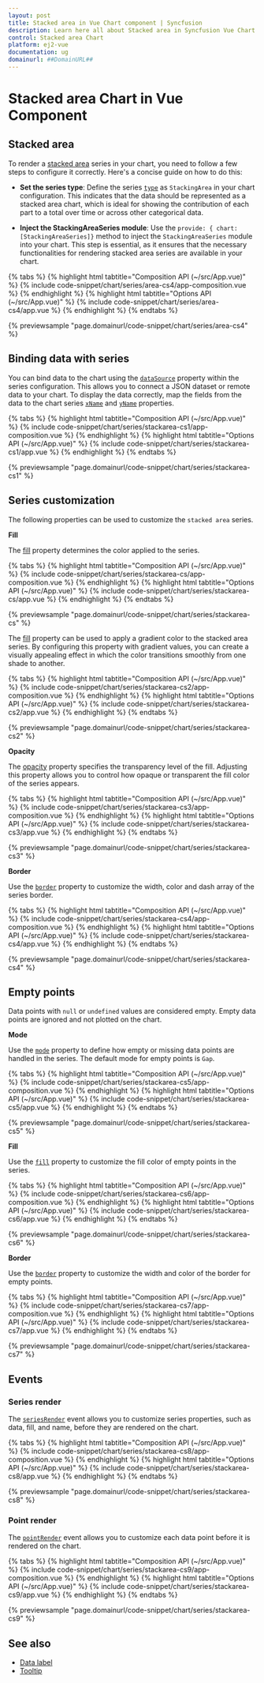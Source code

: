 ```yaml
---
layout: post
title: Stacked area in Vue Chart component | Syncfusion
description: Learn here all about Stacked area in Syncfusion Vue Chart component of Syncfusion Essential JS 2 and more.
control: Stacked area Chart
platform: ej2-vue
documentation: ug
domainurl: ##DomainURL##
---
```


# Stacked area Chart in Vue Component

## Stacked area

To render a [stacked area](https://www.syncfusion.com/vue-components/vue-charts/chart-types/stacked-area-chart) series in your chart, you need to follow a few steps to configure it correctly. Here's a concise guide on how to do this:
 
* **Set the series type**: Define the series [`type`](https://ej2.syncfusion.com/vue/documentation/api/chart/series/#type) as `StackingArea` in your chart configuration. This indicates that the data should be represented as a stacked area chart, which is ideal for showing the contribution of each part to a total over time or across other categorical data.

* **Inject the StackingAreaSeries module**: Use the `provide: { chart: [StackingAreaSeries]}` method to inject the `StackingAreaSeries` module into your chart. This step is essential, as it ensures that the necessary functionalities for rendering stacked area series are available in your chart.

{% tabs %}
{% highlight html tabtitle="Composition API (~/src/App.vue)" %}
{% include code-snippet/chart/series/area-cs4/app-composition.vue %}
{% endhighlight %}
{% highlight html tabtitle="Options API (~/src/App.vue)" %}
{% include code-snippet/chart/series/area-cs4/app.vue %}
{% endhighlight %}
{% endtabs %}
        
{% previewsample "page.domainurl/code-snippet/chart/series/area-cs4" %}

## Binding data with series

You can bind data to the chart using the [`dataSource`](https://ej2.syncfusion.com/vue/documentation/api/chart/series/#datasource) property within the series configuration. This allows you to connect a JSON dataset or remote data to your chart. To display the data correctly, map the fields from the data to the chart series [`xName`](https://ej2.syncfusion.com/vue/documentation/api/chart/series/#xname) and [`yName`](https://ej2.syncfusion.com/vue/documentation/api/chart/series/#yname) properties.

{% tabs %}
{% highlight html tabtitle="Composition API (~/src/App.vue)" %}
{% include code-snippet/chart/series/stackarea-cs1/app-composition.vue %}
{% endhighlight %}
{% highlight html tabtitle="Options API (~/src/App.vue)" %}
{% include code-snippet/chart/series/stackarea-cs1/app.vue %}
{% endhighlight %}
{% endtabs %}
        
{% previewsample "page.domainurl/code-snippet/chart/series/stackarea-cs1" %}

## Series customization

The following properties can be used to customize the `stacked area` series.

**Fill**

The [fill](https://ej2.syncfusion.com/vue/documentation/api/chart/series/#fill) property determines the color applied to the series.

{% tabs %}
{% highlight html tabtitle="Composition API (~/src/App.vue)" %}
{% include code-snippet/chart/series/stackarea-cs/app-composition.vue %}
{% endhighlight %}
{% highlight html tabtitle="Options API (~/src/App.vue)" %}
{% include code-snippet/chart/series/stackarea-cs/app.vue %}
{% endhighlight %}
{% endtabs %}
        
{% previewsample "page.domainurl/code-snippet/chart/series/stackarea-cs" %}

The [fill](https://ej2.syncfusion.com/vue/documentation/api/chart/series/#fill) property can be used to apply a gradient color to the stacked area series. By configuring this property with gradient values, you can create a visually appealing effect in which the color transitions smoothly from one shade to another.

{% tabs %}
{% highlight html tabtitle="Composition API (~/src/App.vue)" %}
{% include code-snippet/chart/series/stackarea-cs2/app-composition.vue %}
{% endhighlight %}
{% highlight html tabtitle="Options API (~/src/App.vue)" %}
{% include code-snippet/chart/series/stackarea-cs2/app.vue %}
{% endhighlight %}
{% endtabs %}
        
{% previewsample "page.domainurl/code-snippet/chart/series/stackarea-cs2" %}

**Opacity**

The [opacity](https://ej2.syncfusion.com/vue/documentation/api/chart/series/#opacity) property specifies the transparency level of the fill. Adjusting this property allows you to control how opaque or transparent the fill color of the series appears.

{% tabs %}
{% highlight html tabtitle="Composition API (~/src/App.vue)" %}
{% include code-snippet/chart/series/stackarea-cs3/app-composition.vue %}
{% endhighlight %}
{% highlight html tabtitle="Options API (~/src/App.vue)" %}
{% include code-snippet/chart/series/stackarea-cs3/app.vue %}
{% endhighlight %}
{% endtabs %}
        
{% previewsample "page.domainurl/code-snippet/chart/series/stackarea-cs3" %}

**Border**

Use the [`border`](https://ej2.syncfusion.com/vue/documentation/api/chart/series/#border) property to customize the width, color and dash array of the series border.

{% tabs %}
{% highlight html tabtitle="Composition API (~/src/App.vue)" %}
{% include code-snippet/chart/series/stackarea-cs4/app-composition.vue %}
{% endhighlight %}
{% highlight html tabtitle="Options API (~/src/App.vue)" %}
{% include code-snippet/chart/series/stackarea-cs4/app.vue %}
{% endhighlight %}
{% endtabs %}
        
{% previewsample "page.domainurl/code-snippet/chart/series/stackarea-cs4" %}

## Empty points

Data points with `null` or `undefined` values are considered empty. Empty data points are ignored and not plotted on the chart.

**Mode**

Use the [`mode`](https://ej2.syncfusion.com/vue/documentation/api/chart/emptyPointSettings/#mode) property to define how empty or missing data points are handled in the series. The default mode for empty points is `Gap`.

{% tabs %}
{% highlight html tabtitle="Composition API (~/src/App.vue)" %}
{% include code-snippet/chart/series/stackarea-cs5/app-composition.vue %}
{% endhighlight %}
{% highlight html tabtitle="Options API (~/src/App.vue)" %}
{% include code-snippet/chart/series/stackarea-cs5/app.vue %}
{% endhighlight %}
{% endtabs %}
        
{% previewsample "page.domainurl/code-snippet/chart/series/stackarea-cs5" %}

**Fill**

Use the [`fill`](https://ej2.syncfusion.com/vue/documentation/api/chart/emptyPointSettings/#fill) property to customize the fill color of empty points in the series.

{% tabs %}
{% highlight html tabtitle="Composition API (~/src/App.vue)" %}
{% include code-snippet/chart/series/stackarea-cs6/app-composition.vue %}
{% endhighlight %}
{% highlight html tabtitle="Options API (~/src/App.vue)" %}
{% include code-snippet/chart/series/stackarea-cs6/app.vue %}
{% endhighlight %}
{% endtabs %}
        
{% previewsample "page.domainurl/code-snippet/chart/series/stackarea-cs6" %}

**Border**

Use the [`border`](https://ej2.syncfusion.com/vue/documentation/api/chart/emptyPointSettings/#border) property to customize the width and color of the border for empty points.

{% tabs %}
{% highlight html tabtitle="Composition API (~/src/App.vue)" %}
{% include code-snippet/chart/series/stackarea-cs7/app-composition.vue %}
{% endhighlight %}
{% highlight html tabtitle="Options API (~/src/App.vue)" %}
{% include code-snippet/chart/series/stackarea-cs7/app.vue %}
{% endhighlight %}
{% endtabs %}
        
{% previewsample "page.domainurl/code-snippet/chart/series/stackarea-cs7" %}

## Events

### Series render

The [`seriesRender`](https://ej2.syncfusion.com/vue/documentation/api/chart#seriesrender) event allows you to customize series properties, such as data, fill, and name, before they are rendered on the chart.

{% tabs %}
{% highlight html tabtitle="Composition API (~/src/App.vue)" %}
{% include code-snippet/chart/series/stackarea-cs8/app-composition.vue %}
{% endhighlight %}
{% highlight html tabtitle="Options API (~/src/App.vue)" %}
{% include code-snippet/chart/series/stackarea-cs8/app.vue %}
{% endhighlight %}
{% endtabs %}
        
{% previewsample "page.domainurl/code-snippet/chart/series/stackarea-cs8" %}

### Point render

The [`pointRender`](https://ej2.syncfusion.com/vue/documentation/api/chart#pointrender) event allows you to customize each data point before it is rendered on the chart.

{% tabs %}
{% highlight html tabtitle="Composition API (~/src/App.vue)" %}
{% include code-snippet/chart/series/stackarea-cs9/app-composition.vue %}
{% endhighlight %}
{% highlight html tabtitle="Options API (~/src/App.vue)" %}
{% include code-snippet/chart/series/stackarea-cs9/app.vue %}
{% endhighlight %}
{% endtabs %}
        
{% previewsample "page.domainurl/code-snippet/chart/series/stackarea-cs9" %}

## See also

* [Data label](../data-labels/)
* [Tooltip](../tool-tip/)